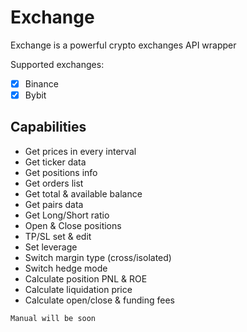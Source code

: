 # Exchange
 
Exchange is a powerful crypto exchanges API wrapper

Supported exchanges:

- [x] Binance
- [x] Bybit

## Capabilities

- Get prices in every interval
- Get ticker data
- Get positions info
- Get orders list
- Get total & available balance
- Get pairs data
- Get Long/Short ratio
- Open & Close positions
- TP/SL set & edit
- Set leverage
- Switch margin type (cross/isolated)
- Switch hedge mode
- Calculate position PNL & ROE
- Calculate liquidation price
- Calculate open/close & funding fees

`Manual will be soon`
